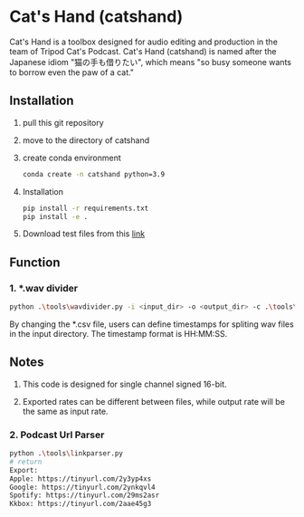 # Cat's Hand (catshand)

Cat's Hand is a toolbox designed for audio editing and production in the team of Tripod Cat's Podcast. Cat's Hand (catshand) is named after the Japanese idiom "猫の手も借りたい", which means "so busy someone wants to borrow even the paw of a cat."

## Installation

1. pull this git repository
2. move to the directory of catshand
3. create conda environment

    ```bash
    conda create -n catshand python=3.9
    ```

4. Installation

    ```bash
    pip install -r requirements.txt
    pip install -e .
    ```

5. Download test files from this [link](https://drive.google.com/drive/folders/1ZK2PGQHYUtQUZYW7GLx3O8Ukr5MvmnHe?usp=sharing)

## Function


### 1. *.wav divider

```bash
python .\tools\wavdivider.py -i <input_dir> -o <output_dir> -c .\tools\split_test.csv
```

By changing the *.csv file, users can define timestamps for spliting wav files in the input directory. The timestamp format is HH:MM:SS.

## Notes

1. This code is designed for single channel signed 16-bit.

2. Exported rates can be different between files, while output rate will be the same as input rate. 

### 2. Podcast Url Parser

```bash
python .\tools\linkparser.py
# return
Export:
Apple: https://tinyurl.com/2y3yp4xs
Google: https://tinyurl.com/2ynkqvl4
Spotify: https://tinyurl.com/29ms2asr
Kkbox: https://tinyurl.com/2aae45g3
```
